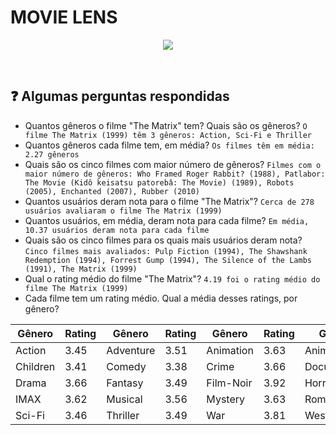 # MOVIE LENS 

<p align="center">
  <img src="https://user-images.githubusercontent.com/169328/62211026-6f480280-b395-11e9-9d64-cd059663054b.gif">
</p>

<br>

## ❓ Algumas perguntas respondidas 
- Quantos gêneros o filme "The Matrix" tem? Quais são os gêneros? ```O filme The Matrix (1999) têm 3 gêneros: Action, Sci-Fi e Thriller```
- Quantos gêneros cada filme tem, em média? ```Os filmes têm em média: 2.27 gêneros```
- Quais são os cinco filmes com maior número de gêneros? ```Filmes com o maior número de gêneros: Who Framed Roger Rabbit? (1988), Patlabor: The Movie (Kidô keisatsu patorebâ: The Movie) (1989), Robots (2005), Enchanted (2007), Rubber (2010)```
- Quantos usuários deram nota para o filme "The Matrix"? ```Cerca de 278 usuários avaliaram o filme The Matrix (1999)```
- Quantos usuários, em média, deram nota para cada filme? ```Em média, 10.37 usuários deram nota para cada filme```
- Quais são os cinco filmes para os quais mais usuários deram nota? ```Cinco filmes mais avaliados: Pulp Fiction (1994), The Shawshank Redemption (1994), Forrest Gump (1994), The Silence of the Lambs (1991), The Matrix (1999) ```
- Qual o rating médio do filme "The Matrix"? ```4.19 foi o rating médio do filme The Matrix (1999)``` 
- Cada filme tem um rating médio. Qual a média desses ratings, por gênero?

|Gênero|Rating|Gênero|Rating|Gênero|Rating|Gênero|Rating|
|---|---|---|---|---|---|---|---|
|Action|3.45|Adventure|3.51|Animation|3.63|Animation|3.63|
|Children|3.41|Comedy|3.38|Crime|3.66|Documentary|3.80|
|Drama|3.66|Fantasy|3.49|Film-Noir|3.92|Horror|3.26|
|IMAX|3.62|Musical|3.56|Mystery|3.63|Romance|3.51|
|Sci-Fi|3.46|Thriller|3.49|War|3.81|Western|3.58|

